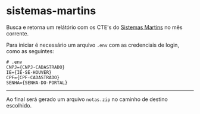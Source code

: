 # sistemas-martins
Busca e retorna um relátório com os CTE's do [Sistemas Martins](https://www.sistemasmartins.com.br/) no mês corrente.

Para iniciar é necessário um arquivo `.env` com as credenciais de login, como as seguintes:


```
# .env
CNPJ={CNPJ-CADASTRADO}
IE={IE-SE-HOUVER}
CPF={CPF-CADASTRADO}
SENHA={SENHA-DO-PORTAL}
```

---

Ao final será gerado um arquivo `notas.zip` no caminho de destino escolhido.

